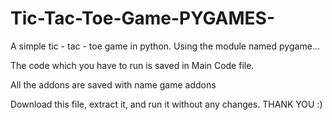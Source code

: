 # Tic-Tac-Toe-Game-PYGAMES-
A simple tic - tac - toe game in python. Using the module named pygame...


The code which you have to run is saved in Main Code file.

All the addons are saved with name game addons 

Download this file, extract it, and run it without any changes.
THANK YOU :) 
